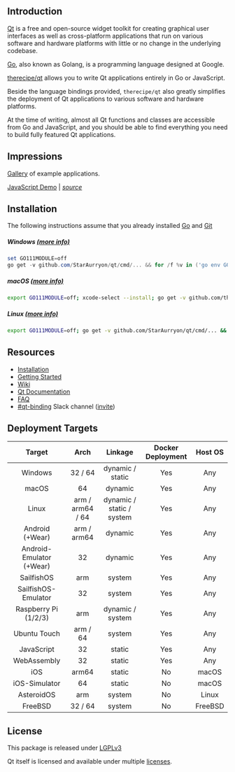 Introduction
------------

[Qt](https://en.wikipedia.org/wiki/Qt_(software)) is a free and open-source widget toolkit for creating graphical user interfaces as well as cross-platform applications that run on various software and hardware platforms with little or no change in the underlying codebase.

[Go](https://en.wikipedia.org/wiki/Go_(programming_language)), also known as Golang, is a programming language designed at Google.

[therecipe/qt](https://github.com/therecipe/qt) allows you to write Qt applications entirely in Go or JavaScript.

Beside the language bindings provided, `therecipe/qt` also greatly simplifies the deployment of Qt applications to various software and hardware platforms.

At the time of writing, almost all Qt functions and classes are accessible from Go and JavaScript, and you should be able to find everything you need to build fully featured Qt applications.

Impressions
-----------

[Gallery](https://github.com/therecipe/qt/wiki/Gallery) of example applications.

[JavaScript Demo](https://therecipe.github.io/entry) | *[source](https://github.com/therecipe/entry)*

Installation
------------

The following instructions assume that you already installed [Go](https://golang.org/dl/) and [Git](https://git-scm.com/downloads)

##### Windows [(more info)](https://github.com/therecipe/qt/wiki/Installation-on-Windows)

```powershell
set GO111MODULE=off
go get -v github.com/StarAurryon/qt/cmd/... && for /f %v in ('go env GOPATH') do %v\bin\qtsetup test && %v\bin\qtsetup -test=false
```

##### macOS [(more info)](https://github.com/therecipe/qt/wiki/Installation-on-macOS)

```bash
export GO111MODULE=off; xcode-select --install; go get -v github.com/therecipe/qt/cmd/... && $(go env GOPATH)/bin/qtsetup test && $(go env GOPATH)/bin/qtsetup -test=false
```

##### Linux [(more info)](https://github.com/therecipe/qt/wiki/Installation-on-Linux)

```bash
export GO111MODULE=off; go get -v github.com/StarAurryon/qt/cmd/... && $(go env GOPATH)/bin/qtsetup test && $(go env GOPATH)/bin/qtsetup -test=false
```

Resources
---------

-	[Installation](https://github.com/therecipe/qt/wiki/Installation)
-	[Getting Started](https://github.com/therecipe/qt/wiki/Getting-Started)
-	[Wiki](https://github.com/therecipe/qt/wiki)
-	[Qt Documentation](https://doc.qt.io/qt-5/classes.html)
-	[FAQ](https://github.com/therecipe/qt/wiki/FAQ)
-	[#qt-binding](https://gophers.slack.com/messages/qt-binding/details) Slack channel ([invite](https://invite.slack.golangbridge.org)\)

Deployment Targets
------------------

| Target                   | Arch             | Linkage                   | Docker Deployment | Host OS |
|:------------------------:|:----------------:|:-------------------------:|:-----------------:|:-------:|
|         Windows          |     32 / 64      |     dynamic / static      |        Yes        |   Any   |
|          macOS           |        64        |          dynamic          |        Yes        |   Any   |
|          Linux           | arm / arm64 / 64 | dynamic / static / system |        Yes        |   Any   |
|     Android (+Wear)      |   arm / arm64    |          dynamic          |        Yes        |   Any   |
| Android-Emulator (+Wear) |        32        |          dynamic          |        Yes        |   Any   |
|        SailfishOS        |       arm        |          system           |        Yes        |   Any   |
|   SailfishOS-Emulator    |        32        |          system           |        Yes        |   Any   |
|   Raspberry Pi (1/2/3)   |       arm        |     dynamic / system      |        Yes        |   Any   |
|       Ubuntu Touch       |     arm / 64     |          system           |        Yes        |   Any   |
|        JavaScript        |        32        |          static           |        Yes        |   Any   |
|       WebAssembly        |        32        |          static           |        Yes        |   Any   |
|           iOS            |      arm64       |          static           |        No         |  macOS  |
|      iOS-Simulator       |        64        |          static           |        No         |  macOS  |
|        AsteroidOS        |       arm        |          system           |        No         |  Linux  |
|         FreeBSD          |     32 / 64      |          system           |        No         | FreeBSD |

License
-------

This package is released under [LGPLv3](https://opensource.org/licenses/LGPL-3.0)

Qt itself is licensed and available under multiple [licenses](https://www.qt.io/licensing).
